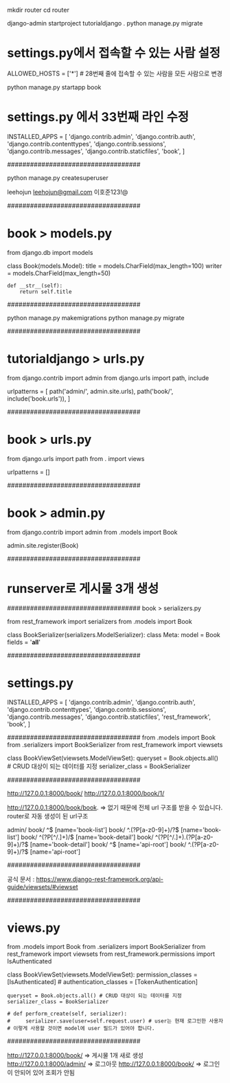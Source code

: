 mkdir router
cd router

django-admin startproject tutorialdjango .
python manage.py migrate

# settings.py에서 접속할 수 있는 사람 설정
ALLOWED_HOSTS = ['*'] # 28번째 줄에 접속할 수 있는 사람을 모든 사람으로 변경

python manage.py startapp book

# settings.py 에서 33번째 라인 수정
INSTALLED_APPS = [
    'django.contrib.admin',
    'django.contrib.auth',
    'django.contrib.contenttypes',
    'django.contrib.sessions',
    'django.contrib.messages',
    'django.contrib.staticfiles',
    'book',
]

###################################

python manage.py createsuperuser

leehojun
leehojun@gmail.com
이호준123!@

###################################
# book > models.py

from django.db import models

class Book(models.Model):
    title = models.CharField(max_length=100)
    writer = models.CharField(max_length=50)

    def __str__(self):
        return self.title

###################################

python manage.py makemigrations
python manage.py migrate

###################################

# tutorialdjango > urls.py
from django.contrib import admin
from django.urls import path, include

urlpatterns = [
    path('admin/', admin.site.urls),
    path('book/', include('book.urls')),
]

###################################
# book > urls.py

from django.urls import path
from . import views

urlpatterns = []

###################################
# book > admin.py

from django.contrib import admin
from .models import Book

admin.site.register(Book)

###################################

# runserver로 게시물 3개 생성

###################################
book > serializers.py

from rest_framework import serializers
from .models import Book

class BookSerializer(serializers.ModelSerializer):
    class Meta:
        model = Book
        fields = '__all__'

###################################
# settings.py

INSTALLED_APPS = [
    'django.contrib.admin',
    'django.contrib.auth',
    'django.contrib.contenttypes',
    'django.contrib.sessions',
    'django.contrib.messages',
    'django.contrib.staticfiles',
    'rest_framework',
    'book',
]

###################################
from .models import Book
from .serializers import BookSerializer
from rest_framework import viewsets

class BookViewSet(viewsets.ModelViewSet):
    queryset = Book.objects.all() # CRUD 대상이 되는 데이터를 지정
    serializer_class = BookSerializer

###################################

http://127.0.0.1:8000/book/
http://127.0.0.1:8000/book/1/

http://127.0.0.1:8000/book/book. => 없기 때문에 전체 url 구조를 받을 수 있습니다.
router로 자동 생성이 된 url구조

admin/
book/ ^$ [name='book-list']
book/ ^\.(?P<format>[a-z0-9]+)/?$ [name='book-list']
book/ ^(?P<pk>[^/.]+)/$ [name='book-detail']
book/ ^(?P<pk>[^/.]+)\.(?P<format>[a-z0-9]+)/?$ [name='book-detail']
book/ ^$ [name='api-root']
book/ ^\.(?P<format>[a-z0-9]+)/?$ [name='api-root']

###################################

공식 문서 : https://www.django-rest-framework.org/api-guide/viewsets/#viewset

###################################
# views.py

from .models import Book
from .serializers import BookSerializer
from rest_framework import viewsets
from rest_framework.permissions import IsAuthenticated

class BookViewSet(viewsets.ModelViewSet):
    permission_classes = [IsAuthenticated]
    # authentication_classes = [TokenAuthentication]

    queryset = Book.objects.all() # CRUD 대상이 되는 데이터를 지정
    serializer_class = BookSerializer

    # def perform_create(self, serializer):
    #     serializer.save(user=self.request.user) # user는 현재 로그인한 사용자
    # 이렇게 사용할 것이면 model에 user 필드가 있어야 합니다.


###################################

http://127.0.0.1:8000/book/ => 게시물 1개 새로 생성
http://127.0.0.1:8000/admin/ => 로그아웃
http://127.0.0.1:8000/book/ => 로그인이 안되어 있어 조회가 안됨